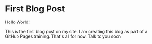 # First Blog Post

Hello World!

This is the first blog post on my site. I am creating this blog as part of a GitHub Pages training. That's all for now. Talk to you soon
